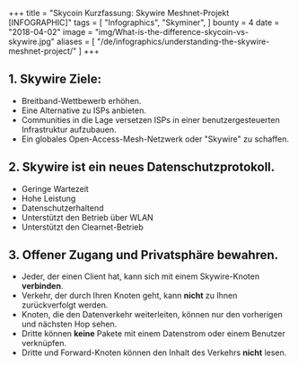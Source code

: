 +++
title = "Skycoin Kurzfassung: Skywire Meshnet-Projekt [INFOGRAPHIC]"
tags = [
    "Infographics",
    "Skyminer",
]
bounty = 4
date = "2018-04-02"
image = "img/What-is-the-difference-skycoin-vs-skywire.jpg"
aliases = [
	"/de/infographics/understanding-the-skywire-meshnet-project/"
]
+++

## 1. Skywire Ziele:

* Breitband-Wettbewerb erhöhen.
* Eine Alternative zu ISPs anbieten.
* Communities in die Lage versetzen ISPs in einer benutzergesteuerten Infrastruktur aufzubauen.
* Ein globales Open-Access-Mesh-Netzwerk oder "Skywire" zu schaffen.

## 2. Skywire ist ein neues Datenschutzprotokoll.

* Geringe Wartezeit
* Hohe Leistung
* Datenschutzerhaltend
* Unterstützt den Betrieb über WLAN
* Unterstützt den Clearnet-Betrieb

## 3. Offener Zugang und Privatsphäre bewahren.

* Jeder, der einen Client hat, kann sich mit einem Skywire-Knoten __verbinden__.
* Verkehr, der durch Ihren Knoten geht, kann __nicht__ zu Ihnen zurückverfolgt werden.
* Knoten, die den Datenverkehr weiterleiten, können nur den vorherigen und nächsten Hop sehen.
* Dritte können __keine__ Pakete mit einem Datenstrom oder einem Benutzer verknüpfen.
* Dritte und Forward-Knoten können den Inhalt des Verkehrs __nicht__ lesen.
